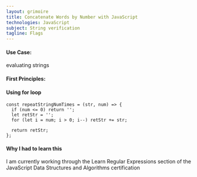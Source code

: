 ```yaml
---
layout: grimoire
title: Concatenate Words by Number with JavaScript
technologies: JavaScript
subject: String verification
tagline: Flags
---
```


#### Use Case:
evaluating strings
#### First Principles:

#### Using for loop
```
const repeatStringNumTimes = (str, num) => {
  if (num <= 0) return '';
  let retStr = '';
  for (let i = num; i > 0; i--) retStr += str;

  return retStr;
};
```

#### Why I had to learn this
I am currently working through the Learn Regular Expressions section of the JavaScript Data Structures and Algorithms certification
